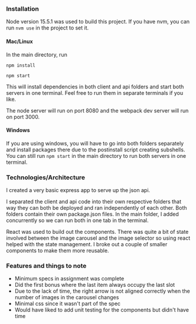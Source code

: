 ### Installation
Node version 15.5.1 was used to build this project. If you have nvm, you can run `nvm use` in the project to set it.

#### Mac/Linux

In the main directory, run

`npm install`

`npm start`

This will install dependencies in both client and api folders and start both servers in one terminal. Feel free to run them in separate terminals if you like.

The node server will run on port 8080 and the webpack dev server will run on port 3000.

#### Windows

If you are using windows, you will have to go into both folders separately and install packages there due to the postinstall script creating subshells. You can still run `npm start` in the main directory to run both servers in one terminal.

### Technologies/Architecture

I created a very basic express app to serve up the json api.

I separated the client and api code into their own respective folders that way they can both be deployed and ran independently of each other. Both folders contain their own package.json files. In the main folder, I added concurrently so we can run both in one tab in the terminal.

React was used to build out the components. There was quite a bit of state involved between the image carousel and the image selector so using react helped with the state management. I broke out a couple of smaller components to make them more reusable.

### Features and things to note
- Minimum specs in assignment was complete
- Did the first bonus where the last item always occupy the last slot
- Due to the lack of time, the right arrow is not aligned correctly when the number of images in the carousel changes
- Minimal css since it wasn't part of the spec
- Would have liked to add unit testing for the components but didn't have time